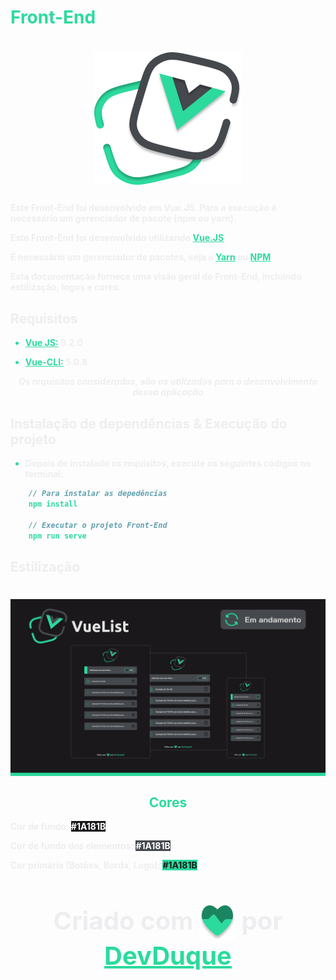 <h1> Front-End </h1>

<h1 align="center">

![Logo](./public/logo.png)

</h1>

Este Front-End foi desenvolvido em Vue.JS. Para a execução é necessário um gerenciador de pacote (npm ou yarn).

<p> Este Front-End foi desenvolvido utilizando <a href="https://br.vuejs.org/">Vue.JS</a></p>

<p> É necessário um gerenciador de pacotes, seja o <a href="https://yarnpkg.com/">Yarn</a> ou <a href="https://www.npmjs.com/">NPM</a> </p>

<p> Esta documentação fornece uma visão geral do Front-End, incluindo estilização, logos e cores.</p>

<h2> Requisitos </h2>

- <p><a href="https://br.vuejs.org/">Vue JS:</a> 3.2.0</p>
- <p><a href="https://cli.vuejs.org/">Vue-CLI:</a> 5.0.8</p>

<p style="font-style: italic; text-align: center; "> Os requisitos considerados, são os utilizados para o desenvolvimento dessa aplicação </p>

<h2> Instalação de dependências & Execução do projeto</h2>

- <p> Depois de instalado os requisitos, execute os seguintes códigos no terminal: </p>

```javascript
    // Para instalar as depedências
    npm install

    // Executar o projeto Front-End
    npm run serve
```

<h2> Estilização </h2>

<h1 align="center">

![Logo](./public/Vue.png)

</h1>

<h2 align="center"><span> Cores </span></h2>

<p> Cor de fundo: <span style="background-color: #1A181B; color: #FFF"> #1A181B </span></p>
<p> Cor de fundo dos elementos: <span style="background-color: #45484D; color: #FFF"> #1A181B </span></p>
<p> Cor primária (Botões, Borda, Logo): <span style="background-color: #2CDA9D; color: #1A181B"> #1A181B </span></p>

<h3 align="center">
      Criado com
      <img
        src="./public/Heart.png"
        alt="IconeCoração"
      />
      por <a href="https://github.com/DevDuque">DevDuque</a>
    </h3>
<style>
    *, a {
        color: #2CDA9D;
        font-weight: bold;
    }
    
    a:hover {
        color: #1f996e;
        transition: color 350ms cubic-bezier(0.4, 0, 0.2, 1);
        text-decoration:none;
    }

    p, h2, h4, h3 {
        color: #EEEDF0;
        font-weight: bold;
    }

    h3 {
        font-size: 2.5rem;
    }

    img {
        vertical-align: middle;
    }

</style>

